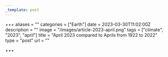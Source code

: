```yaml
---
_template: post
---
```




+++
aliases = ""
categories = ["Earth"]
date = 2023-03-30T11:02:00Z
description = ""
image = "/images/article-2023-april.png"
tags = ["climate", "2023", "april"]
title = "April 2023 compared to Aprils from 1922 to 2022"
type = "post"
url = ""

+++

